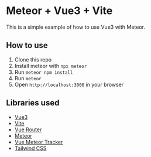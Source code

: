 # Meteor + Vue3 + Vite

This is a simple example of how to use Vue3 with Meteor.

## How to use

1. Clone this repo
2. Install meteor with `npx meteor`
3. Run `meteor npm install`
4. Run `meteor`
5. Open `http://localhost:3000` in your browser

## Libraries used

- [Vue3](https://v3.vuejs.org/)
- [Vite](https://vitejs.dev/)
- [Vue Router](https://next.router.vuejs.org/)
- [Meteor](https://www.meteor.com/)
- [Vue Meteor Tracker](https://github.com/meteor-vue/vue-meteor-tracker)
- [Tailwind CSS](https://tailwindcss.com/)
